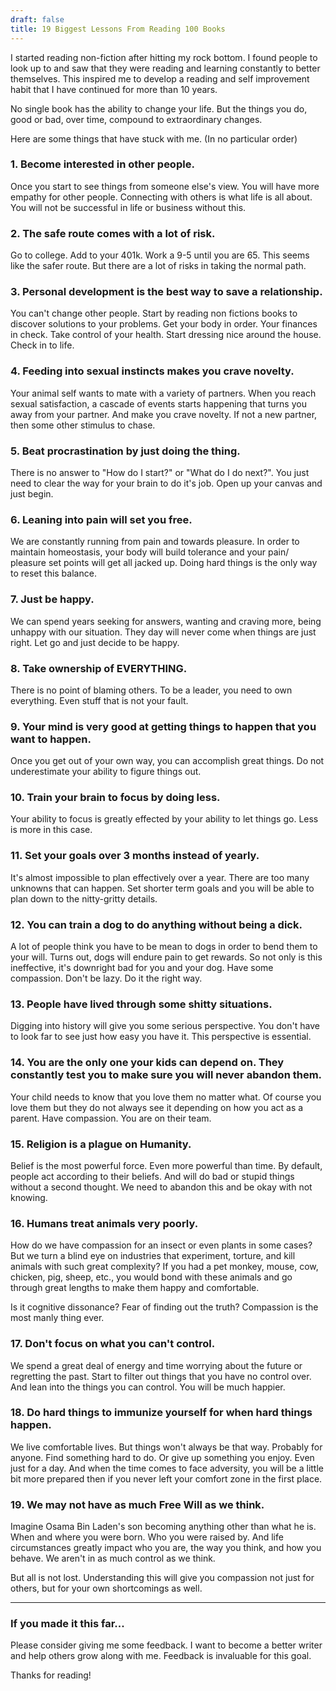 ```yaml
---
draft: false
title: 19 Biggest Lessons From Reading 100 Books
---
```

I started reading non-fiction after hitting my rock bottom. I found people to look up to and saw that they were reading and learning constantly to better themselves. This inspired me to develop a reading and self improvement habit that I have continued for more than 10 years. 

No single book has the ability to change your life. But the things you do, good or bad, over time, compound to extraordinary changes. 

Here are some things that have stuck with me. (In no particular order)

### 1. Become interested in other people.

Once you start to see things from someone else's view. You will have more empathy for other people. Connecting with others is what life is all about. You will not be successful in life or business without this. 

### 2. The safe route comes with a lot of risk.

Go to college. Add to your 401k. Work a 9-5 until you are 65. This seems like the safer route. But there are a lot of risks in taking the normal path. 

### 3. Personal development is the best way to save a relationship.

You can't change other people. Start by reading non fictions books to discover solutions to your problems. Get your body in order. Your finances in check. Take control of your health. Start dressing nice around the house. Check in to life. 

### 4. Feeding into sexual instincts makes you crave novelty.

Your animal self wants to mate with a variety of partners. When you reach sexual satisfaction, a cascade of events starts happening that turns you away from your partner. And make you crave novelty. If not a new partner, then some other stimulus to chase. 

### 5. Beat procrastination by just doing the thing.

There is no answer to "How do I start?" or "What do I do next?". You just need to clear the way for your brain to do it's job. Open up your canvas and just begin. 

### 6. Leaning into pain will set you free.

We are constantly running from pain and towards pleasure. In order to maintain homeostasis, your body will build tolerance and your pain/ pleasure set points will get all jacked up. Doing hard things is the only way to reset this balance. 

### 7. Just be happy.

We can spend years seeking for answers, wanting and craving more, being unhappy with our situation. They day will never come when things are just right. Let go and just decide to be happy. 

### 8. Take ownership of EVERYTHING.

There is no point of blaming others. To be a leader, you need to own everything. Even stuff that is not your fault. 

### 9. Your mind is very good at getting things to happen that you want to happen.

Once you get out of your own way, you can accomplish great things. Do not underestimate your ability to figure things out. 

### 10. Train your brain to focus by doing less.

Your ability to focus is greatly effected by your ability to let things go. Less is more in this case. 

### 11. Set your goals over 3 months instead of yearly.

It's almost impossible to plan effectively over a year. There are too many unknowns that can happen. Set shorter term goals and you will be able to plan down to the nitty-gritty details. 

### 12. You can train a dog to do anything without being a dick.

A lot of people think you have to be mean to dogs in order to bend them to your will. Turns out, dogs will endure pain to get rewards. So not only is this ineffective, it's downright bad for you and your dog. Have some compassion. Don't be lazy. Do it the right way. 

### 13. People have lived through some shitty situations.

Digging into history will give you some serious perspective. You don't have to look far to see just how easy you have it. This perspective is essential. 

### 14. You are the only one your kids can depend on. They constantly test you to make sure you will never abandon them.

Your child needs to know that you love them no matter what. Of course you love them but they do not always see it depending on how you act as a parent. Have compassion. You are on their team. 

### 15. Religion is a plague on Humanity.

Belief is the most powerful force. Even more powerful than time. By default, people act according to their beliefs. And will do bad or stupid things without a second thought. We need to abandon this and be okay with not knowing. 

### 16. Humans treat animals very poorly.

How do we have compassion for an insect or even plants in some cases? But we turn a blind eye on industries that experiment, torture, and kill animals with such great complexity? If you had a pet monkey, mouse, cow, chicken, pig, sheep, etc., you would bond with these animals and go through great lengths to make them happy and comfortable. 

Is it cognitive dissonance? Fear of finding out the truth? Compassion is the most manly thing ever. 

### 17. Don't focus on what you can't control.

We spend a great deal of energy and time worrying about the future or regretting the past. Start to filter out things that you have no control over. And lean into the things you can control. You will be much happier. 

### 18. Do hard things to immunize yourself for when hard things happen.

We live comfortable lives. But things won't always be that way. Probably for anyone. Find something hard to do. Or give up something you enjoy. Even just for a day. And when the time comes to face adversity, you will be a little bit more prepared then if you never left your comfort zone in the first place. 

### 19. We may not have as much Free Will as we think.

Imagine Osama Bin Laden's son becoming anything other than what he is. When and where you were born. Who you were raised by. And life circumstances greatly impact who you are, the way you think, and how you behave. We aren't in as much control as we think. 

But all is not lost. Understanding this will give you compassion not just for others, but for your own shortcomings as well. 

---
### If you made it this far...

Please consider giving me some feedback. I want to become a better writer and help others grow along with me. Feedback is invaluable for this goal. 

Thanks for reading!
